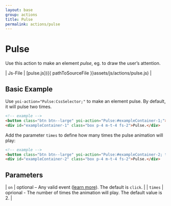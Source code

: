 ```yaml
---
layout: base
group: actions
title: Pulse
permalink: actions/pulse
---
```


# Pulse

<p class="intro">Use this action to make an element <i>pulse</i>, eg. to draw the user’s attention.</p>

| Js-File | [pulse.js]({{ pathToSourceFile }}assets/js/actions/pulse.js) |

## Basic Example

Use `yoi-action="Pulse:CssSelector;"` to make an element pulse. By default, it will pulse two times.

```html
<!-- example -->
<button class="btn btn--large" yoi-action="Pulse:#exampleContainer-1;">Pulse</button>
<div id="exampleContainer-1" class="box p-4 m-t-4 fs-2">Pulse.</div>
```

Add the parameter `times` to define how many times the pulse animation will play:

```html
<!-- example -->
<button class="btn btn--large" yoi-action="Pulse:#exampleContainer-2; times:4;">Pulse Four Times</button>
<div id="exampleContainer-2" class="box p-4 m-t-4 fs-2">Pulse.</div>
```

## Parameters

| `on`    | optional – Any valid event ([learn more](actions/index.html#the-on-parameter)). The default is `click`. |
| `times` | oprional - The number of times the animation will play. The default value is 2.                         |